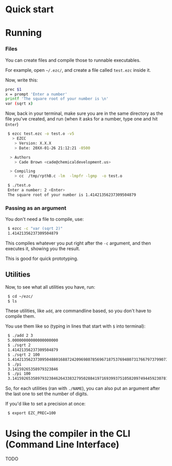 # Quick start

# Running

### Files

You can create files and compile those to runnable executables.

For example, open `~/.ezc/`, and create a file called `test.ezc` inside it.

Now, write this:

``` bash
prec $1
x = prompt 'Enter a number'
printf 'The square root of your number is \n'
var (sqrt x)
```

Now, back in your terminal, make sure you are in the same directory as the file you've created, and run (when it asks for a number, type one and hit `Enter`)

``` bash
 $ ezcc test.ezc -o test.o -v5
   > EZCC
    > Version: X.X.X
    > Date: 20XX-01-26 21:12:21 -0500

  > Authors
    > Cade Brown <cade@chemicaldevelopment.us>

  > Compiling
    > cc  /tmp/rpthB.c -lm  -lmpfr -lgmp  -o test.o

 $ ./test.o
 Enter a number: 2 <Enter>
 The square root of your number is 1.41421356237309504879
```

### Passing as an argument

You don't need a file to compile, use:

``` bash
 $ ezcc -c "var (sqrt 2)"
 1.41421356237309504879
```

This compiles whatever you put right after the `-c` argument, and then executes it, showing you the result.

This is good for quick prototyping.

## Utilities

Now, to see what all utilities you have, run:

```bash
 $ cd ~/ezc/
 $ ls
```

These utilities, like `add`, are commandline based, so you don't have to compile them.

You use them like so (typing in lines that start with `$` into terminal):


```bash
 $ ./add 2 3
 5.00000000000000000000
 $ ./sqrt 2
 1.41421356237309504879
 $ ./sqrt 2 100
 1.4142135623730950488016887242096980785696718753769480731766797379907324784621070388503875343276415727
 $ ./pi 
 3.14159265358979323846
 $ ./pi 100
 3.1415926535897932384626433832795028841971693993751058209749445923078164062862089986280348253421170678
```

So, for each utilities (ran with `./NAME`), you can also put an argument after the last one to set the number of digits.

If you'd like to set a precision at once:

```bash
 $ export EZC_PREC=100
```

# Using the compiler in the CLI (Command Line Interface)


TODO
